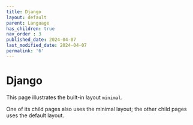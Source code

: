 ```yaml
---
title: Django
layout: default
parent: Language
has_children: true
nav_order : 3
published_date: 2024-04-07
last_modified_date: 2024-04-07
permalink: '6'
---
```


# Django

This page illustrates the built-in layout `minimal`.

One of its child pages also uses the minimal layout; the other child pages uses the default layout.
